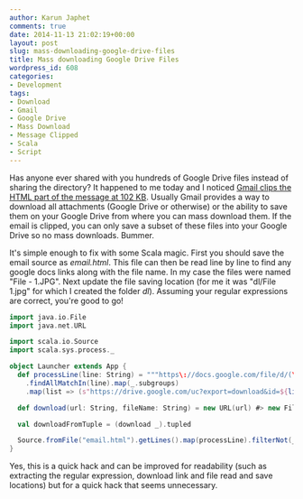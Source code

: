 ```yaml
---
author: Karun Japhet
comments: true
date: 2014-11-13 21:02:19+00:00
layout: post
slug: mass-downloading-google-drive-files
title: Mass downloading Google Drive Files
wordpress_id: 608
categories:
- Development
tags:
- Download
- Gmail
- Google Drive
- Mass Download
- Message Clipped
- Scala
- Script
---
```


Has anyone ever shared with you hundreds of Google Drive files instead of sharing the directory? It happened to me today and I noticed [Gmail clips the HTML part of the message at 102 KB](https://econsultancy.com/blog/65360-prevent-gmail-clipping-your-message-with-an-email-diet#i.1cn7apepjlfqbz). Usually Gmail provides a way to download all attachments (Google Drive or otherwise) or the ability to save them on your Google Drive from where you can mass download them. If the email is clipped, you can only save a subset of these files into your Google Drive so no mass downloads. Bummer.

It's simple enough to fix with some Scala magic. First you should save the email source as _email.html_. This file can then be read line by line to find any google docs links along with the file name. In my case the files were named "File - 1.JPG". Next update the file saving location (for me it was "dl/File 1.jpg" for which I created the folder _dl_). Assuming your regular expressions are correct, you're good to go!

```scala    
import java.io.File
import java.net.URL

import scala.io.Source
import scala.sys.process._

object Launcher extends App {
  def processLine(line: String) = """https\://docs.google.com/file/d/(\w*)/edit\?usp\=drive_web.*?File - (\d*)\.JPG""".r
    .findAllMatchIn(line).map(_.subgroups)
    .map(list => (s"https://drive.google.com/uc?export=download&id=${list(0)}", s"dl/File ${list(1)}.jpg"))

  def download(url: String, fileName: String) = new URL(url) #> new File(fileName) !!

  val downloadFromTuple = (download _).tupled

  Source.fromFile("email.html").getLines().map(processLine).filterNot(_.isEmpty).foreach(_.foreach(downloadFromTuple))
}
```

Yes, this is a quick hack and can be improved for readability (such as extracting the regular expression, download link and file read and save locations) but for a quick hack that seems unnecessary.
